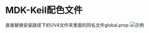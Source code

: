 # MDK-Keil配色文件
直接替换安装路径下的UV4文件夹里面的同名文件global.prop
![示例](https://user-images.githubusercontent.com/49241612/128190359-d42bb9b8-f077-4eee-a6e1-4a2bea39609e.png)

